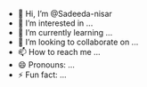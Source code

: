 - 👋 Hi, I’m @Sadeeda-nisar
- 👀 I’m interested in ...
- 🌱 I’m currently learning ...
- 💞️ I’m looking to collaborate on ...
- 📫 How to reach me ...
- 😄 Pronouns: ...
- ⚡ Fun fact: ...

<!---
Sadeeda-nisar/Sadeeda-nisar is a ✨ special ✨ repository because its `README.md` (this file) appears on your GitHub profile.
You can click the Preview link to take a look at your changes.
--->
